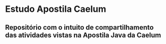 # Estudo Apostila Caelum

## Repositório com o intuito de compartilhamento das atividades vistas na Apostila Java da Caelum
